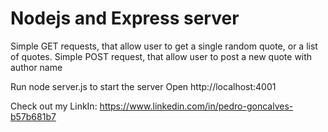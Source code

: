 # Nodejs and Express server

Simple GET requests, that allow user to get a single random quote, or a list of quotes.
Simple POST request, that allow user to post a new quote with author name

Run node server.js to start the server
Open http://localhost:4001

Check out my LinkIn:
https://www.linkedin.com/in/pedro-goncalves-b57b681b7
